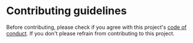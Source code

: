 # Contributing guidelines

Before contributing, please check if you agree with this project's
[code of conduct](CODE_OF_CONDUCT.md). If you don't please refrain from
contributing to this project.
